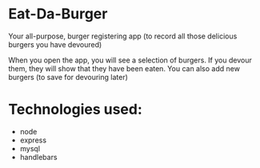 # Eat-Da-Burger

Your all-purpose, burger registering app (to record all those delicious burgers you have devoured)

When you open the app, you will see a selection of burgers.
If you devour them, they will show that they have been eaten.
You can also add new burgers (to save for devouring later)

# Technologies used:
* node
* express
* mysql
* handlebars
